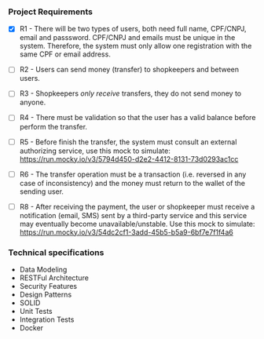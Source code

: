 ### Project Requirements

- [X] R1 - There will be two types of users, both need full name, CPF/CNPJ, email and passsword. CPF/CNPJ and emails must be unique in the system. Therefore, the system must only allow one registration with the same CPF or email address.

- [ ] R2 - Users can send money (transfer) to shopkeepers and between users.

- [ ] R3 - Shopkeepers *only receive* transfers, they do not send money to anyone.

- [ ] R4 - There must be validation so that the user has a valid balance before perform the transfer.

- [ ] R5 - Before finish the transfer, the system must consult an external authorizing service, use this mock to simulate: https://run.mocky.io/v3/5794d450-d2e2-4412-8131-73d0293ac1cc

- [ ] R6 - The transfer operation must be a transaction (i.e. reversed in any case of inconsistency) and the money must return to the wallet of the sending user.

- [ ] R8 - After receiving the payment, the user or shopkeeper must receive a notification (email, SMS) sent by a third-party service and this service may eventually become unavailable/unstable. Use this mock to simulate: https://run.mocky.io/v3/54dc2cf1-3add-45b5-b5a9-6bf7e7f1f4a6

### Technical specifications
- Data Modeling
- RESTFul Architecture
- Security Features
- Design Patterns
- SOLID
- Unit Tests
- Integration Tests
- Docker